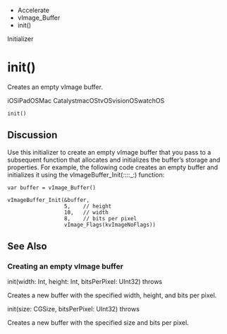 

- Accelerate
- vImage_Buffer
-  init() 

Initializer

# init()

Creates an empty vImage buffer.

iOSiPadOSMac CatalystmacOStvOSvisionOSwatchOS

``` source
init()
```

## Discussion

Use this initializer to create an empty vImage buffer that you pass to a subsequent function that allocates and initializes the buffer’s storage and properties. For example, the following code creates an empty buffer and initializes it using the vImageBuffer_Init(_:_:_:_:_:) function:

```
var buffer = vImage_Buffer()

vImageBuffer_Init(&buffer,
                  5,    // height
                  10,   // width
                  8,    // bits per pixel
                  vImage_Flags(kvImageNoFlags))

```

## See Also

### Creating an empty vImage buffer

init(width: Int, height: Int, bitsPerPixel: UInt32) throws

Creates a new buffer with the specified width, height, and bits per pixel.

init(size: CGSize, bitsPerPixel: UInt32) throws

Creates a new buffer with the specified size and bits per pixel.


